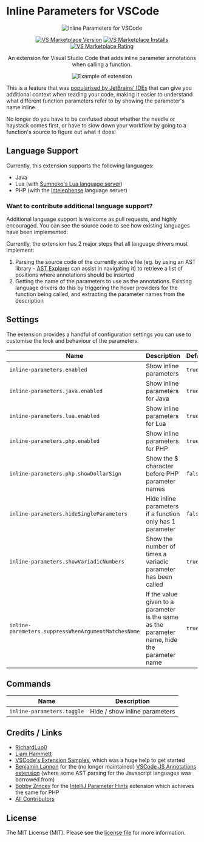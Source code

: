 # Inline Parameters for VSCode

<p align="center">
  <img src="https://raw.githubusercontent.com/imliam/vscode-inline-parameters/master/icon.png" alt="Inline Parameters for VSCode">
</p>

<p align="center">
  <a href="https://marketplace.visualstudio.com/items?itemName=RobertOstermann.inline-parameters-extended"><img src="https://vsmarketplacebadge.apphb.com/version-short/RobertOstermann.inline-parameters-extended.svg" alt="VS Marketplace Version"></a>
  <a href="https://marketplace.visualstudio.com/items?itemName=RobertOstermann.inline-parameters-extended"><img src="https://vsmarketplacebadge.apphb.com/installs-short/RobertOstermann.inline-parameters-extended.svg" alt="VS Marketplace Installs"></a>
  <a href="https://marketplace.visualstudio.com/items?itemName=RobertOstermann.inline-parameters-extended"><img src="https://vsmarketplacebadge.apphb.com/rating-short/RobertOstermann.inline-parameters-extended.svg" alt="VS Marketplace Rating"></a>
</p>
  
<p align="center">
An extension for Visual Studio Code that adds inline parameter annotations when calling a function.
</p>

<p align="center">
  <img src="https://raw.githubusercontent.com/imliam/vscode-inline-parameters/master/example.gif" alt="Example of extension">
</p>

This is a feature that was [popularised by JetBrains' IDEs](https://blog.jetbrains.com/phpstorm/2017/03/new-in-phpstorm-2017-1-parameter-hints/) that can give you additional context when reading your code, making it easier to understand what different function parameters refer to by showing the parameter's name inline.

No longer do you have to be confused about whether the needle or haystack comes first, or have to slow down your workflow by going to a function's source to figure out what it does!

## Language Support

Currently, this extension supports the following languages:

- Java
- Lua (with [Sumneko's Lua language server](https://marketplace.visualstudio.com/items?itemName=sumneko.lua))
- PHP (with the [Intelephense](https://marketplace.visualstudio.com/items?itemName=bmewburn.vscode-intelephense-client) language server)

### Want to contribute additional language support?

Additional language support is welcome as pull requests, and highly encouraged. You can see the source code to see how existing languages have been implemented.

Currently, the extension has 2 major steps that all language drivers must implement:

1. Parsing the source code of the currently active file (eg. by using an AST library - [AST Explorer](https://astexplorer.net/) can assist in navigating it) to retrieve a list of positions where annotations should be inserted
2. Getting the name of the parameters to use as the annotations. Existing language drivers do this by triggering the hover providers for the function being called, and extracting the parameter names from the description

## Settings

The extension provides a handful of configuration settings you can use to customise the look and behaviour of the parameters.

| Name                                                | Description                                                                                  | Default |
| --------------------------------------------------- | -------------------------------------------------------------------------------------------- | ------- |
| `inline-parameters.enabled`                         | Show inline parameters                                                                       | `true`  |
| `inline-parameters.java.enabled`                    | Show inline parameters for Java                                                              | `true`  |
| `inline-parameters.lua.enabled`                     | Show inline parameters for Lua                                                               | `true`  |
| `inline-parameters.php.enabled`                     | Show inline parameters for PHP                                                               | `true`  |
| `inline-parameters.php.showDollarSign`              | Show the $ character before PHP parameter names                                              | `false` |
| `inline-parameters.hideSingleParameters`            | Hide inline parameters if a function only has 1 parameter                                    | `false` |
| `inline-parameters.showVariadicNumbers`             | Show the number of times a variadic parameter has been called                                | `true`  |
| `inline-parameters.suppressWhenArgumentMatchesName` | If the value given to a parameter is the same as the parameter name, hide the parameter name | `true`  |

## Commands

| Name                       | Description                   |
| -------------------------- | ----------------------------- |
| `inline-parameters.toggle` | Hide / show inline parameters |

## Credits / Links

- [RichardLuo0](https://github.com/RichardLuo0)
- [Liam Hammett](https://github.com/imliam)
- [VSCode's Extension Samples](https://github.com/microsoft/vscode-extension-samples/tree/master/decorator-sample), which was a huge help to get started
- [Benjamin Lannon](https://github.com/lannonbr) for the (no longer maintained) [VSCode JS Annotations extension](https://github.com/lannonbr/vscode-js-annotations) (where some AST parsing for the Javascript languages was borrowed from)
- [Bobby Zrncev](https://github.com/bzrncev) for the [IntelliJ Parameter Hints](https://github.com/bzrncev/intellij-parameter-hints) extension which achieves the same for PHP
- [All Contributors](../../contributors)

## License

The MIT License (MIT). Please see the [license file](LICENSE.md) for more information.
